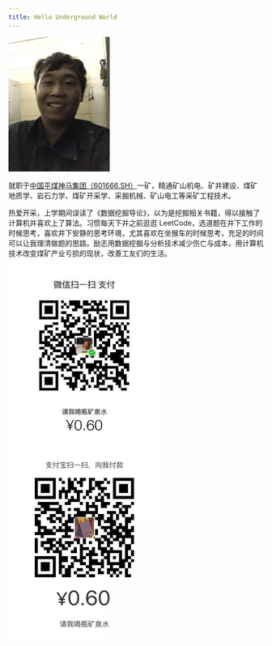 ```yaml
---
title: Hello Underground World
---
```

<img src="/images/about/me.webp" alt="Bachelor of Engineering Technology(Mining)" width="200">

就职于[中国平煤神马集团（601666.SH）](https://zh.wikipedia.org/wiki/%E4%B8%AD%E5%9C%8B%E5%B9%B3%E7%85%A4%E7%A5%9E%E9%A6%AC%E9%9B%86%E5%9C%98)一矿，精通矿山机电、矿井建设、煤矿地质学、岩石力学、煤矿开采学、采掘机械、矿山电工等采矿工程技术。

热爱开采，上学期间误读了《数据挖掘导论》，以为是挖掘相关书籍，得以接触了计算机并喜欢上了算法。习惯每天下井之前逛逛 LeetCode，选道题在井下工作的时候思考，喜欢井下安静的思考环境，尤其喜欢在坐猴车的时候思考，充足的时间可以让我理清做题的思路。励志用数据挖掘与分析技术减少伤亡与成本，用计算机技术改变煤矿产业亏损的现状，改善工友们的生活。

<img src="/images/about/wechat.webp" alt="WeChat" width="300">
<img src="/images/about/alipay.webp" alt="Alipay" width="300">